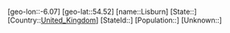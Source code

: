 ﻿---
location: [54.52,-6.07]
type: City
tags:
- geo/City


SpocWebEntityId: 32042
isDeleted: false
confidential: public

---
[geo-lon::-6.07]
[geo-lat::54.52]
[name::Lisburn]
[State::]
[Country::[United_Kingdom](geo/Continent/Europe/United_Kingdom.md)]
[StateId::]
[Population::]
[Unknown::]


